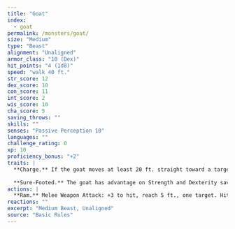 ```yaml
---
title: "Goat"
index:
  - goat
permalink: /monsters/goat/
size: "Medium"
type: "Beast"
alignment: "Unaligned"
armor_class: "10 (Dex)"
hit_points: "4 (1d8)"
speed: "walk 40 ft."
str_score: 12
dex_score: 10
con_score: 11
int_score: 2
wis_score: 10
cha_score: 5
saving_throws: ""
skills: ""
senses: "Passive Perception 10"
languages: ""
challenge_rating: 0
xp: 10
proficiency_bonus: "+2"
traits: |
  **Charge.** If the goat moves at least 20 ft. straight toward a target and then hits it with a ram attack on the same turn, the target takes an extra 2 (1d4) bludgeoning damage. If the target is a creature, it must succeed on a DC 10 Strength saving throw or be knocked prone.
  
  **Sure-Footed.** The goat has advantage on Strength and Dexterity saving throws made against effects that would knock it prone.
actions: |
  **Ram.** Melee Weapon Attack: +3 to hit, reach 5 ft., one target. Hit: 3 (1d4 + 1) bludgeoning damage.
reactions: ""
excerpt: "Medium Beast, Unaligned"
source: "Basic Rules"
---
```

